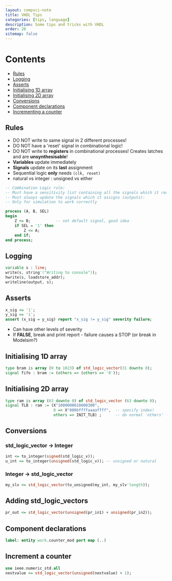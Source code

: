 ```yaml
---
layout: compsci-note
title: VHDL Tips
categories: [tips, language]
description: Some tips and tricks with VHDL
order: 20
sitemap: false
---
```


# Contents

* [Rules](#rules)
* [Logging](#logging)
* [Asserts](#asserts)
* [Initialising 1D array](#initialising-1d-array)
* [Initialising 2D array](#initialising-2d-array)
* [Conversions](#conversions)
* [Component declarations](#component-declarations)
* [Incrementing a counter](#incrementing-a-counter)

## Rules

* DO NOT write to same signal in 2 different processes!
* DO NOT have a 'reset' signal in combinational logic!
* DO NOT write to **registers** in combinational processes! Creates latches and are **unsynthesisable**!
* **Variables** update immediately
* **Signals** update on its **last** assignment
* Sequential logic **only** needs `(clk, reset)`
* natural vs integer : unsigned vs either

```vhdl
-- Combination Logic rule:
-- Must have a sensitivity list containing all the signals which it reads (inputs)
-- Must always update the signals which it assigns (outputs):
-- Only for simulation to work correctly

process (A, B, SEL)
begin
    Z <= B;           -- set default signal, good idea
    if SEL = '1' then
        Z <= A;
    end if;
end process;
```

## Logging

```vhdl
variable s : line;
write(s, string'("Writing to console"));
hwrite(s, loadstore_addr);
writeline(output, s);
 ```

## Asserts

```vhdl
x_sig <= '1';
y_sig <= '1';
assert (x_sig = y_sig) report "x_sig != y_sig" severity failure;
```

* Can have other levels of severity
* If **FALSE**, break and print report - failure causes a STOP (or break in Modelsim?)

## Initialising 1D array

```vhdl
type bram is array (0 to 1023) of std_logic_vector(31 downto 0);
signal fifo : bram := (others => (others => '0'));
```

## Initialising 2D array

```vhdl
type ram is array (63 downto 0) of std_logic_vector (63 downto 0);
signal TLB : ram := (X"1000000010000300",
                     0 => X"000bffffaaaaffff",  -- specify index!
                     others => INIT_TLB) ;      -- do normal 'others'
```

## Conversions

### std_logic_vector -> Integer

```vhdl
int <= to_integer(signed(std_logic_v));
u_int <= to_integer(unsigned(std_logic_v)); -- unsigned or natural
```

### Integer -> std_logic_vector

```vhdl
my_slv <= std_logic_vector(to_unsigned(my_int, my_slv'length));
```

## Adding std_logic_vectors

```vhdl
pr_out <= std_logic_vector(unsigned(pr_in1) + unsigned(pr_in2));
```

## Component declarations

```vhdl
label: entity work.counter_mod port map (..)
```

## Increment a counter

```vhdl
use ieee.numeric_std.all
nextvalue <= std_logic_vector(unsigned(nextvalue) + 1);
```
